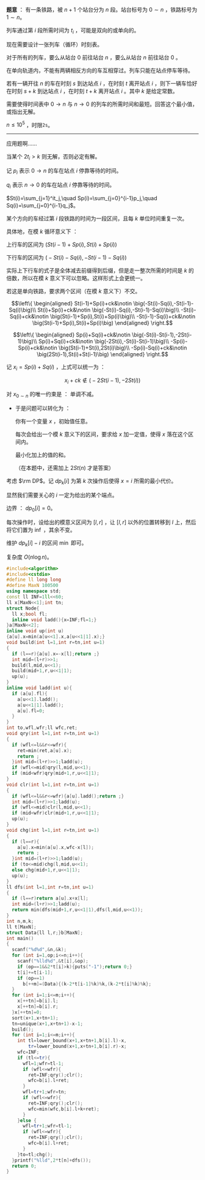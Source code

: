 **题意** ： 有一条铁路，被 $n+1$ 个站台分为 $n$ 段。站台标号为  $0\sim n$ ，铁路标号为 $1\sim n$。

列车通过第 $i$ 段所需时间为 $t_i$ ，可能是双向的或单向的。

现在需要设计一张列车（循环）时刻表。

对于所有的列车，要么从站台 $0$ 前往站台 $n$ ，要么从站台 $n$ 前往站台 $0$ 。

在单向轨道内，不能有两辆相反方向的车互相穿过。列车只能在站点停车等待。

若有一辆开往 $n$ 的车在时刻 $s$ 到达站点 $i$ ，在时刻 $t$ 离开站点 $i$ ，则下一辆车恰好在时刻 $s+k$ 到达站点 $i$ ，在时刻 $t+k$ 离开站点 $i$ 。其中 $k$ 是给定常数。

需要使得时间表中 $0\rightarrow n$ 与 $n\rightarrow 0$ 的列车的所需时间和最短。回答这个最小值，或指出无解。

$n\leq 10^5$ ，时限$\texttt{2s}$。

------------

应用题啊……

当某个 $2t_i>k$ 则无解，否则必定有解。

记 $p_i$ 表示 $0\rightarrow n$ 的车在站点 $i$ 停靠等待的时间。

$q_i$ 表示 $n\rightarrow 0$ 的车在站点 $i$ 停靠等待的时间。

$St(i)=\sum_{j=1}^it_j,\quad Sp(i)=\sum_{j=0}^{i-1}p_j,\quad Sq(i)=\sum_{j=0}^{i-1}q_j$。

某个方向的车经过第 $i$ 段铁路的时间为一段区间，且每 $k$ 单位时间重复一次。

具体地，在模 $k$ 循环意义下 ：

上行车的区间为 $\big(St(i-1)+Sp(i),St(i)+Sp(i)\big)$

下行车的区间为 $\big(-St(i)-Sq(i),-St(i-1)-Sq(i)\big)$

实际上下行车的式子是全体减去前缀得到后缀，但是走一整次所需的时间是 $k$ 的倍数，所以在模 $k$ 意义下可以忽略。这样形式上会更统一。

若这是单向铁路，要求两个区间（在模 $k$ 意义下）不交。

$$\left\{
\begin{aligned}
St(i-1)+Sp(i)+ck&\notin \big(-St(i)-Sq(i),-St(i-1)-Sq(i)\big)\\
St(i)+Sp(i)+ck&\notin \big(-St(i)-Sq(i),-St(i-1)-Sq(i)\big)\\
-St(i)-Sq(i)+ck&\notin \big(St(i-1)+Sp(i),St(i)+Sp(i)\big)\\
-St(i-1)-Sq(i)+ck&\notin \big(St(i-1)+Sp(i),St(i)+Sp(i)\big)
\end{aligned}
\right.$$

$$\left\{
\begin{aligned}
Sp(i)+Sq(i)+ck&\notin \big(-St(i)-St(i-1),-2St(i-1)\big)\\
Sp(i)+Sq(i)+ck&\notin \big(-2St(i),-St(i)-St(i-1)\big)\\
-Sp(i)-Sp(i)+ck&\notin \big(St(i-1)+St(i),2St(i)\big)\\
-Sp(i)-Sq(i)+ck&\notin \big(2St(i-1),St(i)+St(i-1)\big)
\end{aligned}
\right.$$

记 $x_i=Sp(i)+Sq(i)$ ，上式可以统一为 ：

$$x_i+ck\notin \big(-2St(i-1),-2St(i)\big)$$

对 $x_{0\sim n}$ 的唯一约束是 ： 单调不减。

- 于是问题可以转化为 ：

  你有一个变量 $x$ ，初始值任意。
  
  每次会给出一个模 $k$ 意义下的区间，要求给 $x$ 加一定值，使得 $x$ 落在这个区间内。
  
  最小化加上的值的和。
  
  （在本题中，还需加上 $2St(n)$ 才是答案）
  
考虑 $\rm DP$。记 $dp_k[i]$ 为第 $k$ 次操作后使得 $x=i$ 所需的最小代价。

显然我们需要关心的 $i$ 一定为给出的某个端点。

边界 ： $dp_0[i]=0$。

每次操作时，设给出的模意义区间为 $[l,r]$ ，让 $[l,r]$ 以外的位置转移到 $l$ 上，然后将它们置为 $\inf$ ，其余不变。

维护 $dp_k[i]-i$ 的区间 $\min$ 即可。

复杂度 $O(n\log n)$。

```cpp
#include<algorithm>
#include<cstdio>
#define ll long long
#define MaxN 100500
using namespace std;
const ll INF=1ll<<60;
ll x[MaxN<<1];int tn;
struct Node{
  ll x;bool fl;
  inline void ladd(){x=INF;fl=1;}
}a[MaxN<<2];
inline void up(int u)
{a[u].x=min(a[u<<1].x,a[u<<1|1].x);}
void build(int l=1,int r=tn,int u=1)
{
  if (l==r){a[u].x=-x[l];return ;}
  int mid=(l+r)>>1;
  build(l,mid,u<<1);
  build(mid+1,r,u<<1|1);
  up(u);
}
inline void ladd(int u){
  if (a[u].fl){
    a[u<<1].ladd();
    a[u<<1|1].ladd();
    a[u].fl=0;
  }
}
int to,wfl,wfr;ll wfc,ret;
void qry(int l=1,int r=tn,int u=1)
{
  if (wfl<=l&&r<=wfr){
    ret=min(ret,a[u].x);
    return ;
  }int mid=(l+r)>>1;ladd(u);
  if (wfl<=mid)qry(l,mid,u<<1);
  if (mid<wfr)qry(mid+1,r,u<<1|1);
}
void clr(int l=1,int r=tn,int u=1)
{
  if (wfl<=l&&r<=wfr){a[u].ladd();return ;}
  int mid=(l+r)>>1;ladd(u);
  if (wfl<=mid)clr(l,mid,u<<1);
  if (mid<wfr)clr(mid+1,r,u<<1|1);
  up(u);
}
void chg(int l=1,int r=tn,int u=1)
{
  if (l==r){
    a[u].x=min(a[u].x,wfc-x[l]);
    return ;
  }int mid=(l+r)>>1;ladd(u);
  if (to<=mid)chg(l,mid,u<<1);
  else chg(mid+1,r,u<<1|1);
  up(u);
}
ll dfs(int l=1,int r=tn,int u=1)
{
  if (l==r)return a[u].x+x[l];
  int mid=(l+r)>>1;ladd(u);
  return min(dfs(mid+1,r,u<<1|1),dfs(l,mid,u<<1));
}
int n,m,k;
ll t[MaxN];
struct Data{ll l,r;}b[MaxN];
int main()
{
  scanf("%d%d",&n,&k);
  for (int i=1,op;i<=n;i++){
    scanf("%lld%d",&t[i],&op);
    if (op==1&&2*t[i]>k){puts("-1");return 0;}
    t[i]+=t[i-1];
    if (op==1)
      b[++m]=(Data){(k-2*t[i-1]%k)%k,(k-2*t[i]%k)%k};
  }
  for (int i=1;i<=m;i++){
    x[++tn]=b[i].l;
    x[++tn]=b[i].r;
  }x[++tn]=0;
  sort(x+1,x+tn+1);
  tn=unique(x+1,x+tn+1)-x-1;
  build();
  for (int i=1;i<=m;i++){
    int tl=lower_bound(x+1,x+tn+1,b[i].l)-x,
        tr=lower_bound(x+1,x+tn+1,b[i].r)-x;
    wfc=INF;
    if (tl<=tr){
      wfl=1;wfr=tl-1;
      if (wfl<=wfr){
        ret=INF;qry();clr();
        wfc=b[i].l+ret;
      }
      wfl=tr+1;wfr=tn;
      if (wfl<=wfr){
        ret=INF;qry();clr();
        wfc=min(wfc,b[i].l+k+ret);
      }
    }else {
      wfl=tr+1;wfr=tl-1;
      if (wfl<=wfr){
        ret=INF;qry();clr();
        wfc=b[i].l+ret;
      }
    }to=tl;chg();
  }printf("%lld",2*t[n]+dfs());
  return 0;
}
```